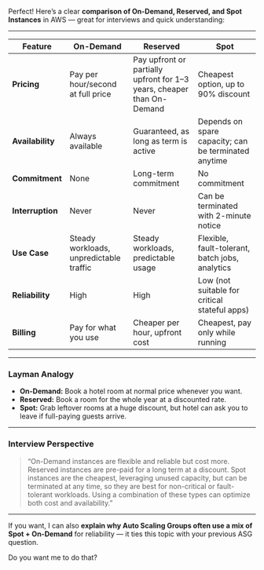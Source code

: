 Perfect! Here’s a clear **comparison of On-Demand, Reserved, and Spot Instances** in AWS — great for interviews and quick understanding:

---

| Feature          | On-Demand                               | Reserved                                                               | Spot                                                 |
| ---------------- | --------------------------------------- | ---------------------------------------------------------------------- | ---------------------------------------------------- |
| **Pricing**      | Pay per hour/second at full price       | Pay upfront or partially upfront for 1–3 years, cheaper than On-Demand | Cheapest option, up to 90% discount                  |
| **Availability** | Always available                        | Guaranteed, as long as term is active                                  | Depends on spare capacity; can be terminated anytime |
| **Commitment**   | None                                    | Long-term commitment                                                   | No commitment                                        |
| **Interruption** | Never                                   | Never                                                                  | Can be terminated with 2-minute notice               |
| **Use Case**     | Steady workloads, unpredictable traffic | Steady workloads, predictable usage                                    | Flexible, fault-tolerant, batch jobs, analytics      |
| **Reliability**  | High                                    | High                                                                   | Low (not suitable for critical stateful apps)        |
| **Billing**      | Pay for what you use                    | Cheaper per hour, upfront cost                                         | Cheapest, pay only while running                     |

---

### **Layman Analogy**

* **On-Demand:** Book a hotel room at normal price whenever you want.
* **Reserved:** Book a room for the whole year at a discounted rate.
* **Spot:** Grab leftover rooms at a huge discount, but hotel can ask you to leave if full-paying guests arrive.

---

### **Interview Perspective**

> “On-Demand instances are flexible and reliable but cost more. Reserved instances are pre-paid for a long term at a discount. Spot instances are the cheapest, leveraging unused capacity, but can be terminated at any time, so they are best for non-critical or fault-tolerant workloads. Using a combination of these types can optimize both cost and availability.”

---

If you want, I can also **explain why Auto Scaling Groups often use a mix of Spot + On-Demand** for reliability — it ties this topic with your previous ASG question.

Do you want me to do that?
